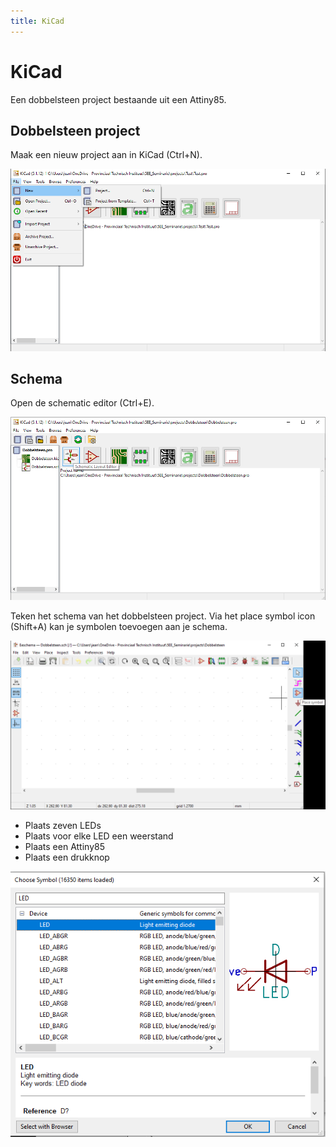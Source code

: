 ```yaml
---
title: KiCad
---
```


# KiCad

Een dobbelsteen project bestaande uit een Attiny85.

## Dobbelsteen project

Maak een nieuw project aan in KiCad (Ctrl+N).

![Nieuw project Ctrl+N](./assets/nieuwproject.png)

## Schema

Open de schematic editor (Ctrl+E).

![Schema Layout Editor Ctrl+E](./assets/schemaEditor.png)

Teken het schema van het dobbelsteen project. Via het place symbol icon (Shift+A) kan je symbolen toevoegen aan je schema.

![Place symbol Shift+A](./assets/placeSymbol.png)

* Plaats zeven LEDs
* Plaats voor elke LED een weerstand
* Plaats een Attiny85 
* Plaats een drukknop

![LED symbool](./assets/LED.png)
